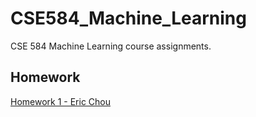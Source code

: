 # CSE584_Machine_Learning
CSE 584 Machine Learning course assignments.

## Homework
[Homework 1 - Eric Chou](./Homework1-Eric_Chou.pdf)
